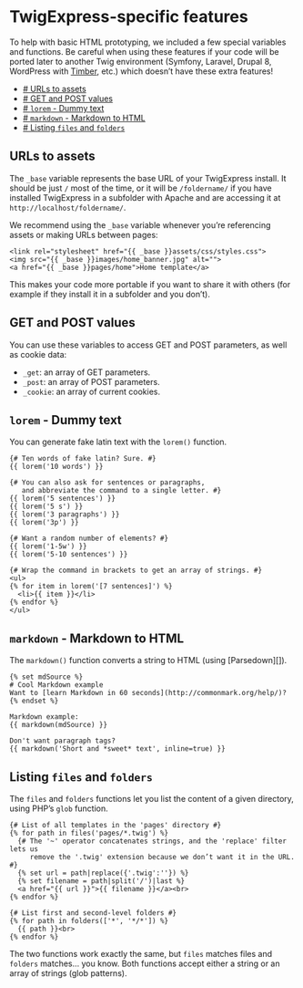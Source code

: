 TwigExpress-specific features
=============================

To help with basic HTML prototyping, we included a few special variables and functions. Be careful when using these features if your code will be ported later to another Twig environment (Symfony, Laravel, Drupal 8, WordPress with [Timber](http://upstatement.com/timber/), etc.) which doesn’t have these extra features!

- [# URLs to assets](#urls-to-assets)
- [# GET and POST values](#get-and-post-values)
- [# `lorem` - Dummy text](#lorem-dummy-text)
- [# `markdown` - Markdown to HTML](#markdown-markdown-to-html)
- [# Listing `files` and `folders`](#listing-files-and-folders)


URLs to assets
--------------

The `_base` variable represents the base URL of your TwigExpress install. It should be just `/` most of the time, or it will be `/foldername/` if you have installed TwigExpress in a subfolder with Apache and are accessing it at `http://localhost/foldername/`.

We recommend using the `_base` variable whenever you’re referencing assets or making URLs between pages:

```twig
<link rel="stylesheet" href="{{ _base }}assets/css/styles.css">
<img src="{{ _base }}images/home_banner.jpg" alt="">
<a href="{{ _base }}pages/home">Home template</a>
```

This makes your code more portable if you want to share it with others (for example if they install it in a subfolder and you don’t).


GET and POST values
-------------------

You can use these variables to access GET and POST parameters, as well as cookie data:

- `_get`: an array of GET parameters.
- `_post`: an array of POST parameters.
- `_cookie`: an array of current cookies.


`lorem` - Dummy text
--------------------

You can generate fake latin text with the `lorem()` function.

```twig
{# Ten words of fake latin? Sure. #}
{{ lorem('10 words') }}

{# You can also ask for sentences or paragraphs,
   and abbreviate the command to a single letter. #}
{{ lorem('5 sentences') }}
{{ lorem('5 s') }}
{{ lorem('3 paragraphs') }}
{{ lorem('3p') }}

{# Want a random number of elements? #}
{{ lorem('1-5w') }}
{{ lorem('5-10 sentences') }}

{# Wrap the command in brackets to get an array of strings. #}
<ul>
{% for item in lorem('[7 sentences]') %}
  <li>{{ item }}</li>
{% endfor %}
</ul>
```


`markdown` - Markdown to HTML
-----------------------------

The `markdown()` function converts a string to HTML (using [Parsedown][]).

```twig
{% set mdSource %}
# Cool Markdown example
Want to [learn Markdown in 60 seconds](http://commonmark.org/help/)?
{% endset %}

Markdown example:
{{ markdown(mdSource) }}

Don't want paragraph tags?
{{ markdown('Short and *sweet* text', inline=true) }}
```

Listing `files` and `folders`
-----------------------------

The `files` and `folders` functions let you list the content of a given directory, using PHP’s `glob` function.

```twig
{# List of all templates in the 'pages' directory #}
{% for path in files('pages/*.twig') %}
  {# The '~' operator concatenates strings, and the 'replace' filter lets us
     remove the '.twig' extension because we don’t want it in the URL. #}
  {% set url = path|replace({'.twig':''}) %}
  {% set filename = path|split('/')|last %}
  <a href="{{ url }}">{{ filename }}</a><br>
{% endfor %}

{# List first and second-level folders #}
{% for path in folders(['*', '*/*']) %}
  {{ path }}<br>
{% endfor %}
```

The two functions work exactly the same, but `files` matches files and `folders` matches… you know. Both functions accept either a string or an array of strings (glob patterns).
